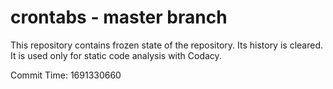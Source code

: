 # crontabs - master branch

This repository contains frozen state of the repository.
Its history is cleared. It is used only for static code
analysis with Codacy.

Commit Time: 1691330660